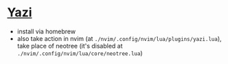 # [Yazi](https://yazi-rs.github.io/)

- install via homebrew
- also take action in nvim (at `./nvim/.config/nvim/lua/plugins/yazi.lua`), take place of neotree (it's disabled at `./nvim/.config/nvim/lua/core/neotree.lua`)
